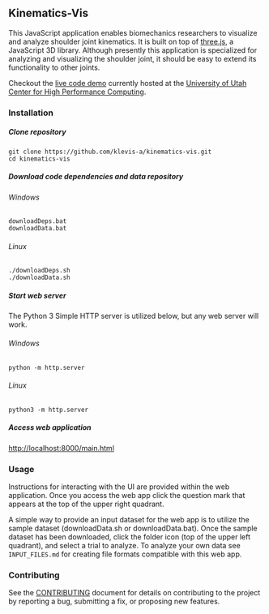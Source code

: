 ## Kinematics-Vis

This JavaScript application enables biomechanics researchers to visualize and analyze shoulder joint kinematics. It is built on top of [three.js](https://threejs.org/), a JavaScript 3D library. Although presently this application is specialized for analyzing and visualizing the shoulder joint, it should be easy to extend its functionality to other joints.

Checkout the [live code demo](https://shouldervis.chpc.utah.edu/kinevis/main.html) currently hosted at the [University of Utah Center for High Performance Computing](https://www.chpc.utah.edu/).

### Installation

##### Clone repository
```
git clone https://github.com/klevis-a/kinematics-vis.git
cd kinematics-vis
```

##### Download code dependencies and data repository

###### Windows
```
downloadDeps.bat
downloadData.bat
```

###### Linux
```
./downloadDeps.sh
./downloadData.sh
```

##### Start web server

The Python 3 Simple HTTP server is utilized below, but any web server will work.

###### Windows
```
python -m http.server
```

###### Linux
```
python3 -m http.server
```

##### Access web application

[http://localhost:8000/main.html](http://localhost:8000/main.html)

### Usage
Instructions for interacting with the UI are provided within the web application. Once you access the web app click the question mark that appears at the top of the upper right quadrant.

A simple way to provide an input dataset for the web app is to utilize the sample dataset (downloadData.sh or downloadData.bat). Once the sample dataset has been downloaded, click the folder icon (top of the upper left quadrant), and select a trial to analyze. To analyze your own data see `INPUT_FILES.md` for creating file formats compatible with this web app.

### Contributing

See the [CONTRIBUTING](CONTRIBUTING.md) document for details on contributing to the project by reporting a bug, submitting a fix, or proposing new features.